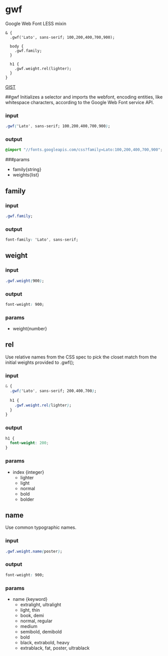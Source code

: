 gwf
===

Google Web Font LESS mixin

```less
& {
  .gwf('Lato', sans-serif; 100,200,400,700,900);
  
  body {
    .gwf.family;
  }
  
  h1 {
    .gwf.weight.rel(lighter);
  }
}
```
[GIST](https://gist.github.com/tappily/bc49577a63757b4f08ed)

##gwf
Initializes a selector and imports the webfont, encoding entities, like whitespace characters, according to the Google Web Font service API.

### input
```css
.gwf('Lato', sans-serif; 100,200,400,700,900);
```
### output
```css
@import "//fonts.googleapis.com/css?family=Lato:100,200,400,700,900";
```
###params
- family{string}
- weights{list}

## family
### input
```css
.gwf.family;
```
### output
```css
font-family: 'Lato', sans-serif;
```

## weight
### input
```css
.gwf.weight(900);
```
### output
```css
font-weight: 900;
```
### params
- weight{number}

## rel
Use relative names from the CSS spec to pick the closet match from the initial weights provided to .gwf();

### input
```css
& {
  .gwf('Lato', sans-serif; 200,400,700);
  
  h1 {
    .gwf.weight.rel(lighter);
  }
}
```
### output
```css
h1 {
  font-weight: 200;
}
```
### params
- index {integer}
  - lighter
  - light
  - normal
  - bold
  - bolder

## name
Use common typographic names.

### input
```css
.gwf.weight.name(poster);
```
### output
```css
font-weight: 900;
```
### params
- name {keyword} 
  - extralight, ultralight
  - light, thin
  - book, demi
  - normal, regular
  - medium
  - semibold, demibold
  - bold
  - black, extrabold, heavy
  - extrablack, fat, poster, ultrablack
